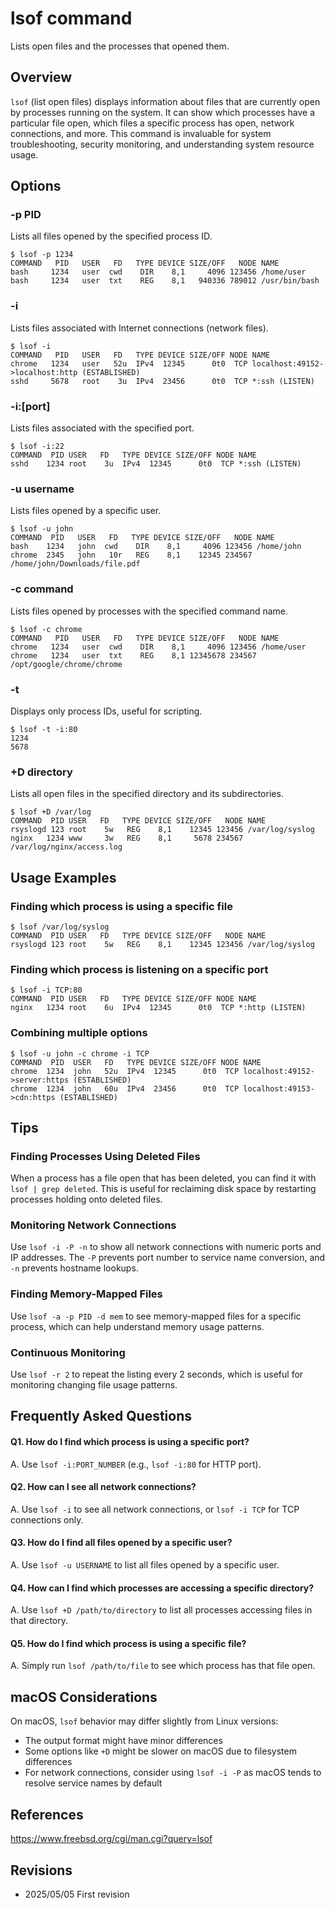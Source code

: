 # lsof command

Lists open files and the processes that opened them.

## Overview

`lsof` (list open files) displays information about files that are currently open by processes running on the system. It can show which processes have a particular file open, which files a specific process has open, network connections, and more. This command is invaluable for system troubleshooting, security monitoring, and understanding system resource usage.

## Options

### **-p PID**

Lists all files opened by the specified process ID.

```console
$ lsof -p 1234
COMMAND   PID   USER   FD   TYPE DEVICE SIZE/OFF   NODE NAME
bash     1234   user  cwd    DIR    8,1     4096 123456 /home/user
bash     1234   user  txt    REG    8,1   940336 789012 /usr/bin/bash
```

### **-i**

Lists files associated with Internet connections (network files).

```console
$ lsof -i
COMMAND   PID   USER   FD   TYPE DEVICE SIZE/OFF NODE NAME
chrome   1234   user   52u  IPv4  12345      0t0  TCP localhost:49152->localhost:http (ESTABLISHED)
sshd     5678   root    3u  IPv4  23456      0t0  TCP *:ssh (LISTEN)
```

### **-i:[port]**

Lists files associated with the specified port.

```console
$ lsof -i:22
COMMAND  PID USER   FD   TYPE DEVICE SIZE/OFF NODE NAME
sshd    1234 root    3u  IPv4  12345      0t0  TCP *:ssh (LISTEN)
```

### **-u username**

Lists files opened by a specific user.

```console
$ lsof -u john
COMMAND  PID   USER   FD   TYPE DEVICE SIZE/OFF   NODE NAME
bash    1234   john  cwd    DIR    8,1     4096 123456 /home/john
chrome  2345   john   10r   REG    8,1    12345 234567 /home/john/Downloads/file.pdf
```

### **-c command**

Lists files opened by processes with the specified command name.

```console
$ lsof -c chrome
COMMAND   PID   USER   FD   TYPE DEVICE SIZE/OFF   NODE NAME
chrome   1234   user  cwd    DIR    8,1     4096 123456 /home/user
chrome   1234   user  txt    REG    8,1 12345678 234567 /opt/google/chrome/chrome
```

### **-t**

Displays only process IDs, useful for scripting.

```console
$ lsof -t -i:80
1234
5678
```

### **+D directory**

Lists all open files in the specified directory and its subdirectories.

```console
$ lsof +D /var/log
COMMAND  PID USER   FD   TYPE DEVICE SIZE/OFF   NODE NAME
rsyslogd 123 root    5w   REG    8,1    12345 123456 /var/log/syslog
nginx   1234 www     3w   REG    8,1     5678 234567 /var/log/nginx/access.log
```

## Usage Examples

### Finding which process is using a specific file

```console
$ lsof /var/log/syslog
COMMAND  PID USER   FD   TYPE DEVICE SIZE/OFF   NODE NAME
rsyslogd 123 root    5w   REG    8,1    12345 123456 /var/log/syslog
```

### Finding which process is listening on a specific port

```console
$ lsof -i TCP:80
COMMAND  PID USER   FD   TYPE DEVICE SIZE/OFF NODE NAME
nginx   1234 root    6u  IPv4  12345      0t0  TCP *:http (LISTEN)
```

### Combining multiple options

```console
$ lsof -u john -c chrome -i TCP
COMMAND  PID  USER   FD   TYPE DEVICE SIZE/OFF NODE NAME
chrome  1234  john   52u  IPv4  12345      0t0  TCP localhost:49152->server:https (ESTABLISHED)
chrome  1234  john   60u  IPv4  23456      0t0  TCP localhost:49153->cdn:https (ESTABLISHED)
```

## Tips

### Finding Processes Using Deleted Files

When a process has a file open that has been deleted, you can find it with `lsof | grep deleted`. This is useful for reclaiming disk space by restarting processes holding onto deleted files.

### Monitoring Network Connections

Use `lsof -i -P -n` to show all network connections with numeric ports and IP addresses. The `-P` prevents port number to service name conversion, and `-n` prevents hostname lookups.

### Finding Memory-Mapped Files

Use `lsof -a -p PID -d mem` to see memory-mapped files for a specific process, which can help understand memory usage patterns.

### Continuous Monitoring

Use `lsof -r 2` to repeat the listing every 2 seconds, which is useful for monitoring changing file usage patterns.

## Frequently Asked Questions

#### Q1. How do I find which process is using a specific port?
A. Use `lsof -i:PORT_NUMBER` (e.g., `lsof -i:80` for HTTP port).

#### Q2. How can I see all network connections?
A. Use `lsof -i` to see all network connections, or `lsof -i TCP` for TCP connections only.

#### Q3. How do I find all files opened by a specific user?
A. Use `lsof -u USERNAME` to list all files opened by a specific user.

#### Q4. How can I find which processes are accessing a specific directory?
A. Use `lsof +D /path/to/directory` to list all processes accessing files in that directory.

#### Q5. How do I find which process is using a specific file?
A. Simply run `lsof /path/to/file` to see which process has that file open.

## macOS Considerations

On macOS, `lsof` behavior may differ slightly from Linux versions:
- The output format might have minor differences
- Some options like `+D` might be slower on macOS due to filesystem differences
- For network connections, consider using `lsof -i -P` as macOS tends to resolve service names by default

## References

https://www.freebsd.org/cgi/man.cgi?query=lsof

## Revisions

- 2025/05/05 First revision